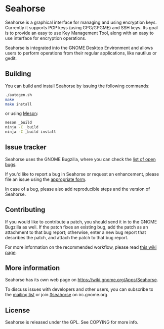# Seahorse
Seahorse is a graphical interface for managing and using encryption keys.
Currently it supports PGP keys (using GPG/GPGME) and SSH keys. Its goal is to
provide an easy to use Key Management Tool, along with an easy to use interface
for encryption operations.

Seahorse is integrated into the GNOME Desktop Environment and allows users to
perform operations from their regular applications, like nautilus or gedit.

## Building
You can build and install Seahorse by issuing the following commands:
```sh
./autogen.sh
make
make install
```

or using [Meson](http://mesonbuild.com/):
```sh
meson _build
ninja -C _build
ninja -C _build install
```

## Issue tracker
Seahorse uses the GNOME Bugzilla, where you can check the
[list of open bugs](https://bugzilla.gnome.org/browse.cgi?product=seahorse).

If you'd like to report a bug in Seahorse or request an enhancement, please file
an issue using the
[appropriate form](https://bugzilla.gnome.org/enter_bug.cgi?product=seahorse).

In case of a bug, please also add reproducible steps and the version of Seahorse.

## Contributing
If you would like to contribute a patch, you should send it in to the GNOME
Bugzilla as well. If the patch fixes an existing bug, add the patch as an
attachment to that bug report; otherwise, enter a new bug report that describes
the patch, and attach the patch to that bug report.

For more information on the recommended workflow, please read
[this wiki page](https://wiki.gnome.org/Git/WorkingWithPatches).

## More information
Seahorse has its own web page on https://wiki.gnome.org/Apps/Seahorse.

To discuss issues with developers and other users, you can subscribe to the
[mailing list](https://mail.gnome.org/mailman/listinfo/seahorse-list)
or join [#seahorse](irc://irc.gnome.org/seahorse) on irc.gnome.org.

## License
Seahorse is released under the GPL. See COPYING for more info.
